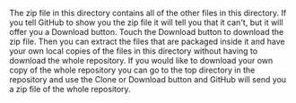 The zip file in this directory contains all of the other files
in this directory.  If you tell GitHub to show you the zip
file it will tell you that it can't, but it will offer you a
Download button.  Touch the Download button to download the zip
file.  Then you can extract the files that are packaged inside
it and have your own local copies of the files in this directory
without having to download the whole repository.  If you would
like to download your own copy of the whole repository you can
go to the top directory in the repository and use the Clone or
Download button and GitHub will send you a zip file of the whole
repository.
